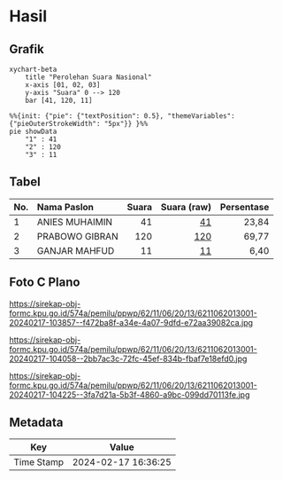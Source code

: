# Hasil

## Grafik

```mermaid
xychart-beta
    title "Perolehan Suara Nasional"
    x-axis [01, 02, 03]
    y-axis "Suara" 0 --> 120
    bar [41, 120, 11]
```

```mermaid
%%{init: {"pie": {"textPosition": 0.5}, "themeVariables": {"pieOuterStrokeWidth": "5px"}} }%%
pie showData
    "1" : 41
    "2" : 120
    "3" : 11
```

## Tabel

| No. | Nama Paslon    | Suara | Suara (raw) | Persentase |
|:--- |:-------------- | -----:| -----------:| ----------:|
| 1   | ANIES MUHAIMIN | 41    | [41][p-1]   | 23,84      |
| 2   | PRABOWO GIBRAN | 120   | [120][p-2]  | 69,77      |
| 3   | GANJAR MAHFUD  | 11    | [11][p-3]   | 6,40       |


[p-1]: https://github.com/gigit-pemilu/pemilu-2024/blob/main/pilpres/hitung-suara/sub/62-kalimantan-tengah/sub/11-pulang-pisau/sub/06-maliku/sub/2013-kanamit-jaya/sub/001-tps/sub/paslon-1.txt
[p-2]: https://github.com/gigit-pemilu/pemilu-2024/blob/main/pilpres/hitung-suara/sub/62-kalimantan-tengah/sub/11-pulang-pisau/sub/06-maliku/sub/2013-kanamit-jaya/sub/001-tps/sub/paslon-2.txt
[p-3]: https://github.com/gigit-pemilu/pemilu-2024/blob/main/pilpres/hitung-suara/sub/62-kalimantan-tengah/sub/11-pulang-pisau/sub/06-maliku/sub/2013-kanamit-jaya/sub/001-tps/sub/paslon-3.txt

## Foto C Plano

https://sirekap-obj-formc.kpu.go.id/574a/pemilu/ppwp/62/11/06/20/13/6211062013001-20240217-103857--f472ba8f-a34e-4a07-9dfd-e72aa39082ca.jpg

https://sirekap-obj-formc.kpu.go.id/574a/pemilu/ppwp/62/11/06/20/13/6211062013001-20240217-104058--2bb7ac3c-72fc-45ef-834b-fbaf7e18efd0.jpg

https://sirekap-obj-formc.kpu.go.id/574a/pemilu/ppwp/62/11/06/20/13/6211062013001-20240217-104225--3fa7d21a-5b3f-4860-a9bc-099dd70113fe.jpg


## Metadata

| Key        | Value               |
| ---------- | ------------------- |
| Time Stamp | 2024-02-17 16:36:25 |



